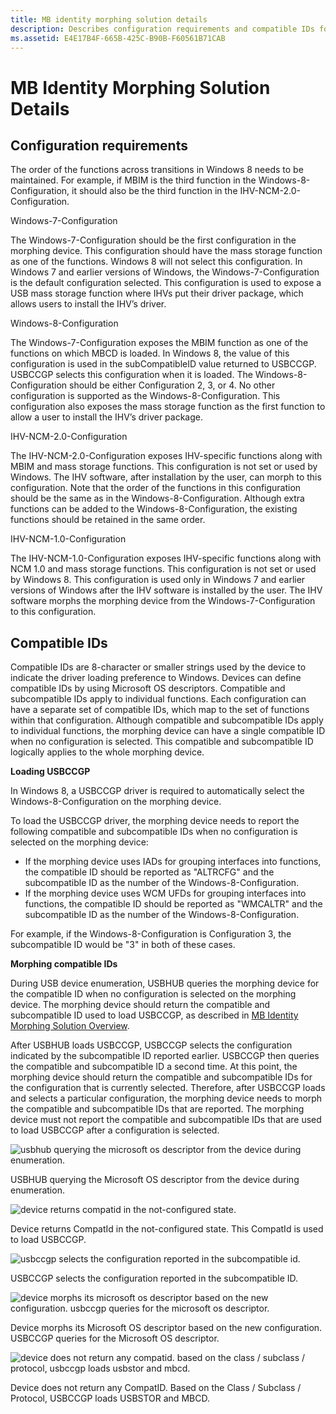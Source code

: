 ```yaml
---
title: MB identity morphing solution details
description: Describes configuration requirements and compatible IDs for MB identity morphing devices
ms.assetid: E4E17B4F-665B-425C-B90B-F60561B71CAB
---
```


# MB Identity Morphing Solution Details


## Configuration requirements


The order of the functions across transitions in Windows 8 needs to be maintained. For example, if MBIM is the third function in the Windows-8-Configuration, it should also be the third function in the IHV-NCM-2.0-Configuration.

Windows-7-Configuration

The Windows-7-Configuration should be the first configuration in the morphing device. This configuration should have the mass storage function as one of the functions. Windows 8 will not select this configuration. In Windows 7 and earlier versions of Windows, the Windows-7-Configuration is the default configuration selected. This configuration is used to expose a USB mass storage function where IHVs put their driver package, which allows users to install the IHV’s driver.

Windows-8-Configuration

The Windows-7-Configuration exposes the MBIM function as one of the functions on which MBCD is loaded. In Windows 8, the value of this configuration is used in the subCompatibleID value returned to USBCCGP. USBCCGP selects this configuration when it is loaded. The Windows-8-Configuration should be either Configuration 2, 3, or 4. No other configuration is supported as the Windows-8-Configuration. This configuration also exposes the mass storage function as the first function to allow a user to install the IHV’s driver package.

IHV-NCM-2.0-Configuration

The IHV-NCM-2.0-Configuration exposes IHV-specific functions along with MBIM and mass storage functions. This configuration is not set or used by Windows. The IHV software, after installation by the user, can morph to this configuration. Note that the order of the functions in this configuration should be the same as in the Windows-8-Configuration. Although extra functions can be added to the Windows-8-Configuration, the existing functions should be retained in the same order.

IHV-NCM-1.0-Configuration

The IHV-NCM-1.0-Configuration exposes IHV-specific functions along with NCM 1.0 and mass storage functions. This configuration is not set or used by Windows 8. This configuration is used only in Windows 7 and earlier versions of Windows after the IHV software is installed by the user. The IHV software morphs the morphing device from the Windows-7-Configuration to this configuration.

## Compatible IDs


Compatible IDs are 8-character or smaller strings used by the device to indicate the driver loading preference to Windows. Devices can define compatible IDs by using Microsoft OS descriptors. Compatible and subcompatible IDs apply to individual functions. Each configuration can have a separate set of compatible IDs, which map to the set of functions within that configuration. Although compatible and subcompatible IDs apply to individual functions, the morphing device can have a single compatible ID when no configuration is selected. This compatible and subcompatible ID logically applies to the whole morphing device.

**Loading USBCCGP**

In Windows 8, a USBCCGP driver is required to automatically select the Windows-8-Configuration on the morphing device.

To load the USBCCGP driver, the morphing device needs to report the following compatible and subcompatible IDs when no configuration is selected on the morphing device:

-   If the morphing device uses IADs for grouping interfaces into functions, the compatible ID should be reported as "ALTRCFG" and the subcompatible ID as the number of the Windows-8-Configuration.
-   If the morphing device uses WCM UFDs for grouping interfaces into functions, the compatible ID should be reported as "WMCALTR" and the subcompatible ID as the number of the Windows-8-Configuration.

For example, if the Windows-8-Configuration is Configuration 3, the subcompatible ID would be "3" in both of these cases.

**Morphing compatible IDs**

During USB device enumeration, USBHUB queries the morphing device for the compatible ID when no configuration is selected on the morphing device. The morphing device should return the compatible and subcompatible ID used to load USBCCGP, as described in [MB Identity Morphing Solution Overview](mb-identity-morphing-solution-overview.md).

After USBHUB loads USBCCGP, USBCCGP selects the configuration indicated by the subcompatible ID reported earlier. USBCCGP then queries the compatible and subcompatible ID a second time. At this point, the morphing device should return the compatible and subcompatible IDs for the configuration that is currently selected. Therefore, after USBCCGP loads and selects a particular configuration, the morphing device needs to morph the compatible and subcompatible IDs that are reported. The morphing device must not report the compatible and subcompatible IDs that are used to load USBCCGP after a configuration is selected.

![usbhub querying the microsoft os descriptor from the device during enumeration.](images/mbim13.png)

USBHUB querying the Microsoft OS descriptor from the device during enumeration.

![device returns compatid in the not-configured state. ](images/mbim14.png)

Device returns CompatId in the not-configured state. This CompatId is used to load USBCCGP.

![usbccgp selects the configuration reported in the subcompatible id.](images/mbim15.png)

USBCCGP selects the configuration reported in the subcompatible ID.

![device morphs its microsoft os descriptor based on the new configuration. usbccgp queries for the microsoft os descriptor.](images/mbim16.png)

Device morphs its Microsoft OS descriptor based on the new configuration. USBCCGP queries for the Microsoft OS descriptor.

![device does not return any compatid. based on the class / subclass / protocol, usbccgp loads usbstor and mbcd.](images/mbim17.png)

Device does not return any CompatID. Based on the Class / Subclass / Protocol, USBCCGP loads USBSTOR and MBCD.

 

 





